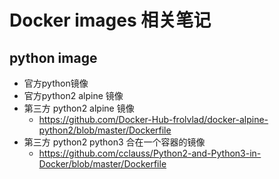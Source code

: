 # Docker images 相关笔记


## python image
- 官方python镜像
- 官方python2 alpine 镜像
- 第三方 python2 alpine 镜像
  - https://github.com/Docker-Hub-frolvlad/docker-alpine-python2/blob/master/Dockerfile
- 第三方 python2 python3 合在一个容器的镜像
  - https://github.com/cclauss/Python2-and-Python3-in-Docker/blob/master/Dockerfile
